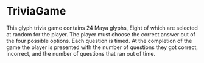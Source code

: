 # TriviaGame
This glyph trivia game contains 24 Maya glyphs, Eight of which are selected at random for the player. The player must choose the correct answer out of the four possible options. Each question is timed. At the completion of the game the player is presented with the number of questions they got correct, incorrect, and the number of questions that ran out of time.
